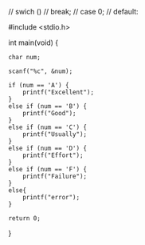 // swich ()
// break;
// case 0;
// default:

#include <stdio.h>

int main(void) {

	char num;

	scanf("%c", &num);

	if (num == 'A') {
		printf("Excellent");
	}
	else if (num == 'B') {
		printf("Good");
	}
	else if (num == 'C') {
		printf("Usually");
	}
	else if (num == 'D') {
		printf("Effort");
	}
	else if (num == 'F') {
		printf("Failure");
	}
	else{
		printf("error");
	}

	return 0;
}
